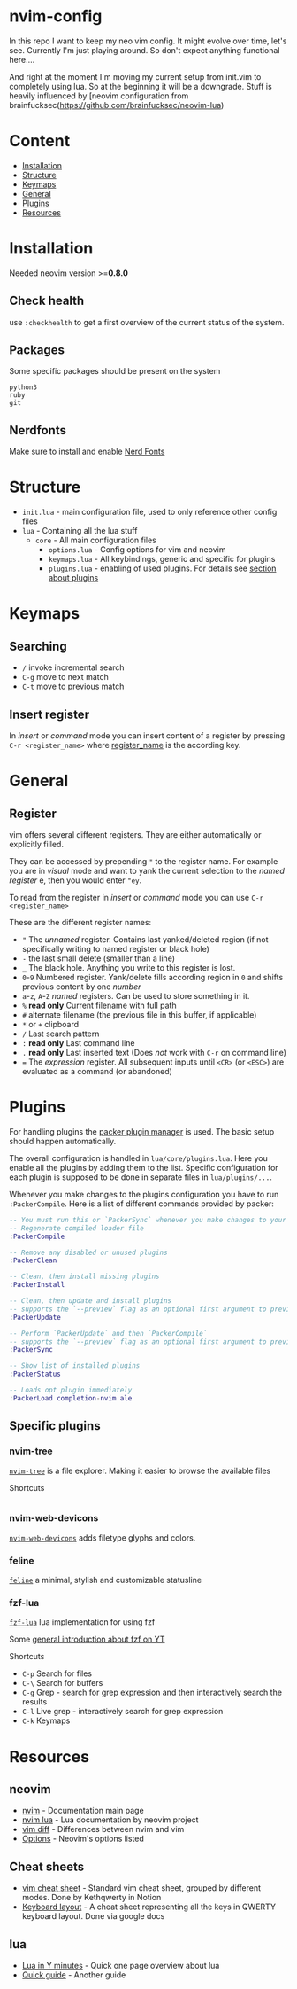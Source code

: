 # nvim-config

In this repo I want to keep my neo vim config.
It might evolve over time, let's see.
Currently I'm just playing around. So don't expect
anything functional here....

And right at the moment I'm moving my current setup from 
init.vim to completely using lua. So at the beginning
it will be a downgrade. Stuff is heavily influenced by
[neovim configuration from brainfucksec(https://github.com/brainfucksec/neovim-lua)


# Content

* [Installation](#installation)
* [Structure](#structure)
* [Keymaps](#keymaps)
* [General](#general)
* [Plugins](#plugins)
* [Resources](#resources)


# Installation

Needed neovim version >=**0.8.0**

## Check health

use `:checkhealth` to get a first overview of the current status of the system.

## Packages

Some specific packages should be present on the system

```
python3
ruby
git
```
## Nerdfonts

Make sure to install and enable [Nerd Fonts](https://www.nerdfonts.com/)

# Structure

* `init.lua` - main configuration file, used to only reference other config files
* `lua` - Containing all the lua stuff
  * `core` - All main configuration files
    * `options.lua` - Config options for vim and neovim
    * `keymaps.lua` - All keybindings, generic and specific for plugins
    * `plugins.lua` - enabling of used plugins. For details see [section about plugins](#plugins)

# Keymaps

## Searching

* `/` invoke incremental search
* `C-g` move to next match
* `C-t` move to previous match

## Insert register

In *insert* or *command* mode you can insert content of a register by pressing `C-r <register_name>` where [register_name](#registers) is the according key. 


# General 

## Register

vim offers several different registers. They are either automatically or explicitly filled. 

They can be accessed by prepending `"` to the register name. For example you are in *visual* mode 
and want to yank the current selection to the *named register* e, then you would enter `"ey`.

To read from the register in *insert* or *command* mode you can use `C-r <register_name>`

These are the different register names:

* `"` The *unnamed* register. Contains last yanked/deleted region (if not specifically writing to named register or black hole)
* `-` the last small delete (smaller than a line)
* `_` The black hole. Anything you write to this register is lost.
* `0`-`9` Numbered register. Yank/delete fills according region in `0` and shifts previous content by one *number*
* `a`-`z`, `A`-`Z` *named* registers. Can be used to store something in it.
* `%` **read only** Current filename with full path
* `#` alternate filename (the previous file in this buffer, if applicable)
* `*` or `+` clipboard
* `/` Last search pattern
* `:` **read only** Last command line
* `.` **read only** Last inserted text (Does *not* work with `C-r` on command line)
* `=` The *expression* register. All subsequent inputs until `<CR>` (or `<ESC>`) are evaluated as a command (or abandoned) 

# Plugins

For handling plugins the [packer plugin manager](https://github.com/wbthomason/packer.nvim) is used.
The basic setup should happen automatically.

The overall configuration is handled in `lua/core/plugins.lua`. Here you enable all the plugins by adding them to the list. Specific configuration for each plugin is supposed to be done in separate files in `lua/plugins/...`.

Whenever you make changes to the plugins configuration you have to run `:PackerCompile`. 
Here is a list of different commands provided by packer:

```lua
-- You must run this or `PackerSync` whenever you make changes to your plugin configuration
-- Regenerate compiled loader file
:PackerCompile

-- Remove any disabled or unused plugins
:PackerClean

-- Clean, then install missing plugins
:PackerInstall

-- Clean, then update and install plugins
-- supports the `--preview` flag as an optional first argument to preview updates
:PackerUpdate

-- Perform `PackerUpdate` and then `PackerCompile`
-- supports the `--preview` flag as an optional first argument to preview updates
:PackerSync

-- Show list of installed plugins
:PackerStatus

-- Loads opt plugin immediately
:PackerLoad completion-nvim ale
```

## Specific plugins

### nvim-tree

[`nvim-tree`](https://github.com/nvim-tree/nvim-tree.lua) is a file explorer. 
Making it easier to browse the available files

Shortcuts

```
```

### nvim-web-devicons

[`nvim-web-devicons`](https://github.com/nvim-tree/nvim-web-devicons) adds filetype glyphs and colors.

### feline

[`feline`](https://github.com/feline-nvim/feline.nvim) a minimal, stylish and customizable statusline

### fzf-lua

[`fzf-lua`](https://github.com/ibhagwan/fzf-lua) lua implementation for using fzf

Some [general introduction about fzf on YT](https://www.youtube.com/watch?v=qgG5Jhi_Els)

Shortcuts

* `C-p` Search for files
* `C-\` Search for buffers
* `C-g` Grep - search for grep expression and then interactively search the results
* `C-l` Live grep - interactively search for grep expression
* `C-k` Keymaps

# Resources

## neovim

* [nvim](https://neovim.io/doc/user/index.html) - Documentation main page
* [nvim lua](https://neovim.io/doc/user/lua.html) - Lua documentation by neovim project
* [vim diff](https://neovim.io/doc/user/vim_diff.html) - Differences between nvim and vim
* [Options](https://neovim.io/doc/user/options.html#option-summary) - Neovim's options listed 

## Cheat sheets

* [vim cheat sheet](https://deep-filament-1f1.notion.site/Vim-c4d0e6bcf35b45cbb9d24d9eebd19d71) - Standard vim cheat sheet, grouped by different modes. Done by Kethqwerty in Notion
* [Keyboard layout](https://docs.google.com/spreadsheets/d/15k_UgeY0C3j8tVQnR2hD_kNljB1AApG3x3gYrKtUAlw/edit#gid=1082709605) - A cheat sheet representing all the keys in QWERTY keyboard layout. Done via google docs

## lua

* [Lua in Y minutes](https://learnxinyminutes.com/docs/lua/) - Quick one page overview about lua
* [Quick guide](https://github.com/medwatt/Notes/blob/main/Lua/Lua_Quick_Guide.ipynb) - Another guide 

